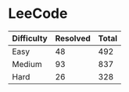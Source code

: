 # LeeCode

| Difficulty | Resolved | Total |
| :--------- | :------- | :---- |
| Easy       | 48       | 492   |
| Medium     | 93       | 837   |
| Hard       | 26       | 328   |
